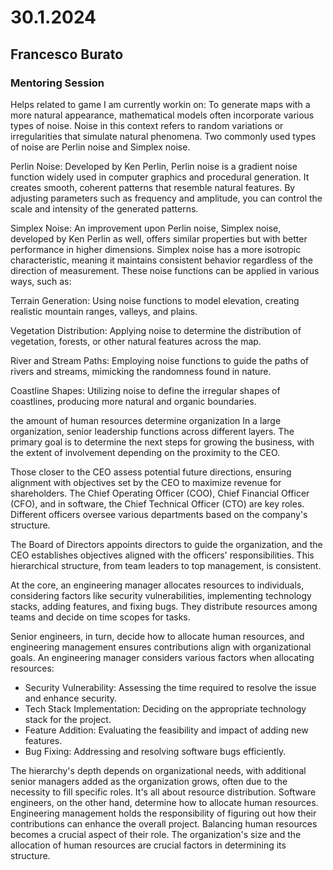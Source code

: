 # 30.1.2024
## Francesco Burato
### Mentoring Session
Helps related to game I am currently workin on:
To generate maps with a more natural appearance, mathematical models often incorporate various types of noise. Noise in this context refers to random variations or irregularities that simulate natural phenomena. Two commonly used types of noise are Perlin noise and Simplex noise.

Perlin Noise:
Developed by Ken Perlin, Perlin noise is a gradient noise function widely used in computer graphics and procedural generation. It creates smooth, coherent patterns that resemble natural features.
By adjusting parameters such as frequency and amplitude, you can control the scale and intensity of the generated patterns.

Simplex Noise:
An improvement upon Perlin noise, Simplex noise, developed by Ken Perlin as well, offers similar properties but with better performance in higher dimensions.
Simplex noise has a more isotropic characteristic, meaning it maintains consistent behavior regardless of the direction of measurement.
These noise functions can be applied in various ways, such as:

Terrain Generation:
Using noise functions to model elevation, creating realistic mountain ranges, valleys, and plains.

Vegetation Distribution:
Applying noise to determine the distribution of vegetation, forests, or other natural features across the map.

River and Stream Paths:
Employing noise functions to guide the paths of rivers and streams, mimicking the randomness found in nature.

Coastline Shapes:
Utilizing noise to define the irregular shapes of coastlines, producing more natural and organic boundaries.


the amount of human resources determine organization
In a large organization, senior leadership functions across different layers. The primary goal is to determine the next steps for growing the business, with the extent of involvement depending on the proximity to the CEO.

Those closer to the CEO assess potential future directions, ensuring alignment with objectives set by the CEO to maximize revenue for shareholders. The Chief Operating Officer (COO), Chief Financial Officer (CFO), and in software, the Chief Technical Officer (CTO) are key roles. Different officers oversee various departments based on the company's structure.

The Board of Directors appoints directors to guide the organization, and the CEO establishes objectives aligned with the officers' responsibilities. This hierarchical structure, from team leaders to top management, is consistent.

At the core, an engineering manager allocates resources to individuals, considering factors like security vulnerabilities, implementing technology stacks, adding features, and fixing bugs. They distribute resources among teams and decide on time scopes for tasks.

Senior engineers, in turn, decide how to allocate human resources, and engineering management ensures contributions align with organizational goals.
An engineering manager considers various factors when allocating resources:
* Security Vulnerability: Assessing the time required to resolve the issue and enhance security.
* Tech Stack Implementation: Deciding on the appropriate technology stack for the project.
* Feature Addition: Evaluating the feasibility and impact of adding new features.
* Bug Fixing: Addressing and resolving software bugs efficiently.

The hierarchy's depth depends on organizational needs, with additional senior managers added as the organization grows, often due to the necessity to fill specific roles.
It's all about resource distribution. Software engineers, on the other hand, determine how to allocate human resources. Engineering management holds the responsibility of figuring out how their contributions can enhance the overall project. Balancing human resources becomes a crucial aspect of their role. 
The organization's size and the allocation of human resources are crucial factors in determining its structure.
